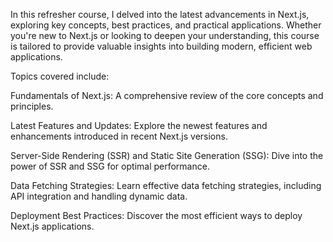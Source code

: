In this refresher course, I delved into the latest advancements in Next.js, exploring key concepts, best practices, and practical applications. Whether you're new to Next.js or looking to deepen your understanding, this course is tailored to provide valuable insights into building modern, efficient web applications.

Topics covered include:

Fundamentals of Next.js: A comprehensive review of the core concepts and principles.

Latest Features and Updates: Explore the newest features and enhancements introduced in recent Next.js versions.

Server-Side Rendering (SSR) and Static Site Generation (SSG): Dive into the power of SSR and SSG for optimal performance.

Data Fetching Strategies: Learn effective data fetching strategies, including API integration and handling dynamic data.

Deployment Best Practices: Discover the most efficient ways to deploy Next.js applications.
